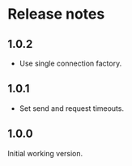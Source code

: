 # Release notes

## 1.0.2

* Use single connection factory.

## 1.0.1

* Set send and request timeouts.

## 1.0.0

Initial working version.